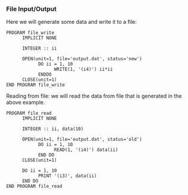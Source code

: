 ### File Input/Output 

Here we will generate some data and write it to a file: 
```
PROGRAM file_write
      IMPLICIT NONE

      INTEGER :: ii

      OPEN(unit=1, file='output.dat', status='new')
            DO ii = 1, 10
                  WRITE(1, '(i4)') ii*ii
            ENDDO
      CLOSE(unit=1)
END PROGRAM file_write
```

Reading from file: we will read the data from file that is generated in the above example. 
```
PROGRAM file_read
      IMPLICIT NONE

      INTEGER :: ii, data(10)

      OPEN(unit=1, file='output.dat', status='old')
            DO ii = 1, 10
                  READ(1, '(i4)') data(ii)
            END DO
      CLOSE(unit=1)

      DO ii = 1, 10
            PRINT '(i3)', data(ii)
      END DO
END PROGRAM file_read
```

